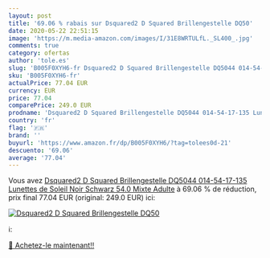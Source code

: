 ```yaml
---
layout: post
title: '69.06 % rabais sur Dsquared2 D Squared Brillengestelle DQ50'
date: 2020-05-22 22:51:15
image: 'https://m.media-amazon.com/images/I/31E8WRTULfL._SL400_.jpg'
comments: true
category: ofertas
author: 'tole.es'
slug: 'B005F0XYH6-fr Dsquared2 D Squared Brillengestelle DQ5044 014-54-17-135...'
sku: 'B005F0XYH6-fr'
actualPrice: 77.04 EUR
currency: EUR
price: 77.04
comparePrice: 249.0 EUR
prodname: 'Dsquared2 D Squared Brillengestelle DQ5044 014-54-17-135 Lunettes de Soleil  Noir  Schwarz   54.0 Mixte Adulte'
country: 'fr'
flag: '🇫🇷'
brand: ''
buyurl: 'https://www.amazon.fr/dp/B005F0XYH6/?tag=tolees0d-21'
descuento: '69.06'
average: '77.04'
---
```


Vous avez [Dsquared2 D Squared Brillengestelle DQ5044 014-54-17-135 Lunettes de Soleil  Noir  Schwarz   54.0 Mixte Adulte](https://www.amazon.fr/dp/B005F0XYH6/?tag=tolees0d-21)  à  69.06 % de réduction, prix final  77.04 EUR (original: 249.0 EUR) ici:

[![Dsquared2 D Squared Brillengestelle DQ50](https://m.media-amazon.com/images/I/31E8WRTULfL._SL400_.jpg)](https://www.amazon.fr/dp/B005F0XYH6/?tag=tolees0d-21)

ℹ️:


[🛒 Achetez-le maintenant!!](https://www.amazon.fr/dp/B005F0XYH6/?tag=tolees0d-21)
